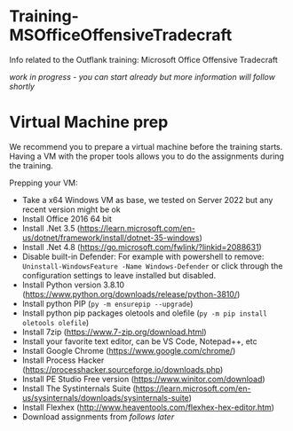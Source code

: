 # Training-MSOfficeOffensiveTradecraft
Info related to the Outflank training: Microsoft Office Offensive Tradecraft

_work in progress - you can start already but more information will follow shortly_

# Virtual Machine prep
We recommend you to prepare a virtual machine before the training starts. Having a VM with the proper tools allows you to do the assignments during the training.

Prepping your VM:
- Take a x64 Windows VM as base, we tested on Server 2022 but any recent version might be ok
- Install Office 2016 64 bit
- Install .Net 3.5 (https://learn.microsoft.com/en-us/dotnet/framework/install/dotnet-35-windows)
- Install .Net 4.8 (https://go.microsoft.com/fwlink/?linkid=2088631)
- Disable built-in Defender: For example with powershell to remove: ```Uninstall-WindowsFeature -Name Windows-Defender``` or click through the configuration settings to leave installed but disabled.
- Install Python version 3.8.10 (https://www.python.org/downloads/release/python-3810/) 
- Install python PIP (```py -m ensurepip --upgrade```)
- Install python pip packages oletools and olefile (```py -m pip install oletools olefile```)
- Install 7zip (https://www.7-zip.org/download.html)
- Install your favorite text editor, can be VS Code, Notepad++, etc 
- Install Google Chrome (https://www.google.com/chrome/)
- Install Process Hacker (https://processhacker.sourceforge.io/downloads.php)
- Install PE Studio Free version (https://www.winitor.com/download)
- Install The Systinternals Suite (https://learn.microsoft.com/en-us/sysinternals/downloads/sysinternals-suite)
- Install Flexhex (http://www.heaventools.com/flexhex-hex-editor.htm)
- Download assignments from *follows later*
